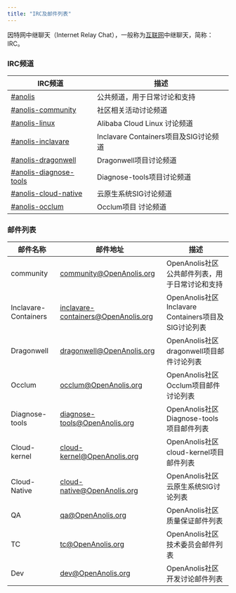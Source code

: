 ```yaml
---
title: "IRC及邮件列表"
---
```


因特网中继聊天（Internet Relay Chat），一般称为[互联网](https://baike.baidu.com/item/互联网)中继聊天，简称：IRC。

### IRC频道

| IRC频道                                                      | 描述                                  |
| ------------------------------------------------------------ | ------------------------------------- |
| [#anolis](https://webchat.freenode.net/#anolis)              | 公共频道，用于日常讨论和支持          |
| [#anolis-community](https://webchat.freenode.net/#anolis-community) | 社区相关活动讨论频道                  |
| [#anolis-linux](https://webchat.freenode.net/#anolis-linux)  | Alibaba Cloud Linux 讨论频道          |
| [#anolis-inclavare](https://webchat.freenode.net/#anolis-inclavare) | Inclavare Containers项目及SIG讨论频道 |
| [#anolis-dragonwell](https://webchat.freenode.net/#anolis-dragnowell) | Dragonwell项目讨论频道                |
| [#anolis-diagnose-tools](https://webchat.freenode.net/#anolis-diagnose-tools) | Diagnose-tools项目讨论频道            |
| [#anolis-cloud-native](https://webchat.freenode.net/#anolis-cloud-native) | 云原生系统SIG讨论频道                 |
| [#anolis-occlum](https://webchat.freenode.net/#anolis-occlum) | Occlum项目 讨论频道                   |

### 邮件列表

| 邮件名称             | 邮件地址                                                     | 描述                                                 |
| -------------------- | ------------------------------------------------------------ | ---------------------------------------------------- |
| community            | [community@OpenAnolis.org](mailto:community@OpenAnolis.org)  | OpenAnolis社区公共邮件列表，用于日常讨论和支持       |
| Inclavare-Containers | [inclavare-containers@OpenAnolis.org](mailto:inclavare@OpenAnolis.org) | OpenAnolis社区 Inclavare Containers项目及SIG讨论列表 |
| Dragonwell           | [dragonwell@OpenAnolis.org](mailto:dragonwell@OpenAnolis.org) | OpenAnolis社区 dragonwell项目邮件讨论列表            |
| Occlum               | [occlum@OpenAnolis.org](mailto:occlum@OpenAnolis.org)        | OpenAnolis社区 Occlum项目邮件讨论列表                |
| Diagnose-tools       | [diagnose-tools@OpenAnolis.org](mailto:diagnose-tools@OpenAnolis.org) | OpenAnolis社区 Diagnose-tools项目邮件列表            |
| Cloud-kernel         | [cloud-kernel@OpenAnolis.org](mailto:cloud-kernel@OpenAnolis.org) | OpenAnolis社区 cloud-kernel项目邮件列表              |
| Cloud-Native         | [cloud-native@OpenAnolis.org](mailto:cloud-native@OpenAnolis.org) | OpenAnolis社区云原生系统SIG讨论列表                  |
| QA                   | [qa@OpenAnolis.org](mailto:qa@OpenAnolis.org)                | OpenAnolis社区质量保证邮件列表                       |
| TC                   | [tc@OpenAnolis.org](mailto:tc@OpenAnolis.org)                | OpenAnolis社区技术委员会邮件列表                     |
| Dev                  | [dev@OpenAnolis.org](mailto:dev@OpenAnolis.org)              | OpenAnolis社区开发讨论邮件列表                       |



